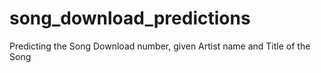 # song_download_predictions
Predicting the Song Download number, given Artist name and Title of the Song
